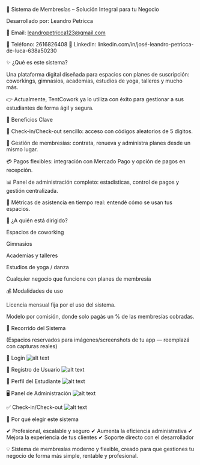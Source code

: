 🏢 Sistema de Membresías – Solución Integral para tu Negocio

Desarrollado por: Leandro Petricca

📩 Email: leandropetricca123@gmail.com

📱 Teléfono: 2616826408
🔗 LinkedIn: linkedin.com/in/josé-leandro-petricca-de-luca-638a50230

✨ ¿Qué es este sistema?

Una plataforma digital diseñada para espacios con planes de suscripción: coworkings, gimnasios, academias, estudios de yoga, talleres y mucho más.

👉 Actualmente, TentCowork ya lo utiliza con éxito para gestionar a sus estudiantes de forma ágil y segura.

🚀 Beneficios Clave

🔑 Check-in/Check-out sencillo: acceso con códigos aleatorios de 5 dígitos.

🧾 Gestión de membresías: contrata, renueva y administra planes desde un mismo lugar.

💳 Pagos flexibles: integración con Mercado Pago y opción de pagos en recepción.

📊 Panel de administración completo: estadísticas, control de pagos y gestión centralizada.

👥 Métricas de asistencia en tiempo real: entendé cómo se usan tus espacios.

👥 ¿A quién está dirigido?

Espacios de coworking

Gimnasios

Academias y talleres

Estudios de yoga / danza

Cualquier negocio que funcione con planes de membresía

💰 Modalidades de uso

Licencia mensual fija por el uso del sistema.

Modelo por comisión, donde solo pagás un % de las membresías cobradas.

📸 Recorrido del Sistema

(Espacios reservados para imágenes/screenshots de tu app — reemplazá con capturas reales)

🔐 Login  ![alt text](image-1.png)

📝 Registro de Usuario  ![alt text](image.png)

👤 Perfil del Estudiante  ![alt text](image-2.png)
 
🖥️ Panel de Administración ![alt text](image-3.png) 

✅ Check-in/Check-out  ![alt text](image-4.png)

🌟 Por qué elegir este sistema

✔ Profesional, escalable y seguro
✔ Aumenta la eficiencia administrativa
✔ Mejora la experiencia de tus clientes
✔ Soporte directo con el desarrollador

💡 Sistema de membresías moderno y flexible, creado para que gestiones tu negocio de forma más simple, rentable y profesional.
